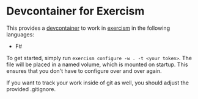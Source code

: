 # Devcontainer for Exercism

This provides a [devcontainer](https://code.visualstudio.com/docs/devcontainers/containers) to work in [exercism](https://exercism.org) in the following languages:

* F#

To get started, simply run `exercism configure -w . -t <your token>`. The file
will be placed in a named volume, which is mounted on startup. This ensures that you don't have to configure over and over
again.

If you want to track your work inside of git as well, you should adjust the provided .gitignore.
